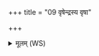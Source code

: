 +++
title = "09 वृषेन्द्रस्य वृषा"

+++
<details><summary>मूलम् (WS)</summary>

वृषेन्द्रस्य वृषा दिवो वृषा पृथिव्या अयम् ।  
वृषा विश्वस्य भूतस्य त्वमेको वृषो भव ॥ १० ॥
</details>